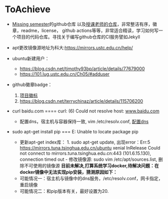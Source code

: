 # ToAchieve

- [Missing semester](<https://missing-semester-cn.github.io/2020/security/>)的github仓库 以及[授课老师的仓库](<https://github.com/jonhoo/flurry>)，非常整洁有序，徽章，readme，license， github actions等等，非常适合精读，学习如何写一个项目的代码仓库。寻找关于编写github仓库的CI服务譬如Jekyll
- apt更改镜像源地址为科大:<https://mirrors.ustc.edu.cn/help/>
- ubuntu新建用户：
  - <https://blog.csdn.net/timothy93bp/article/details/77679000>
  - <https://101.lug.ustc.edu.cn/Ch05/#adduser>

- github徽章badge：
    1. [项目徽标](https://zhuanlan.zhihu.com/p/85370228)
    2. <https://blog.csdn.net/terrychinaz/article/details/115706200>

- curl baidu.com ====  curl: (6) Could not resolve host: www.baidu.com
  - 配置dns，宿主机与容器保持一致, vim /etc/resolv.conf, [配置dns](https://www.jianshu.com/p/179a2a67cab6)

- sudo apt-get install pip === E: Unable to locate package pip
  - 更新apt-get index库：
        1. sudo apt-get update, 出现error：Err:5 <https://mirrors.tuna.tsinghua.edu.cn/ubuntu> xenial InRelease
    Could not connect to mirrors.tuna.tsinghua.edu.cn:443 (101.6.15.130), connection timed out
            - 修改镜像源: sudo vim /etc/apt/sources.list, 删除不可使用的镜像源
    **目前未解决,打算系统学习docker,待解决问题：在docker镜像中无法实现pip安装，猜测原因如下：**
  - 可能情况一：宿主机与镜像中的dns服务，/etc/resolv.conf，网卡指定，重启镜像
  - 可能情况二：和pip版本有关，最好设置为20.
